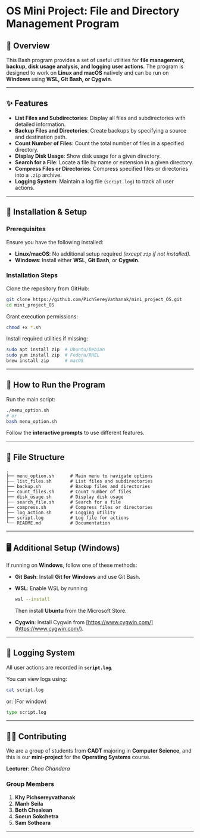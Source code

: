 # **OS Mini Project: File and Directory Management Program**

## 📌 Overview
    
This Bash program provides a set of useful utilities for **file management, backup, disk usage analysis, and logging user actions**. The program is designed to work on **Linux and macOS** natively and can be run on **Windows** using **WSL, Git Bash, or Cygwin**.

---

## ✨ Features

- **List Files and Subdirectories**: Display all files and subdirectories with detailed information.
- **Backup Files and Directories**: Create backups by specifying a source and destination path.
- **Count Number of Files**: Count the total number of files in a specified directory.
- **Display Disk Usage**: Show disk usage for a given directory.
- **Search for a File**: Locate a file by name or extension in a given directory.
- **Compress Files or Directories**: Compress specified files or directories into a `.zip` archive.
- **Logging System**: Maintain a log file (`script.log`) to track all user actions.

---

## 🔧 Installation & Setup

### **Prerequisites**

Ensure you have the following installed:
    
- **Linux/macOS**: No additional setup required *(except `zip` if not installed).*
- **Windows**: Install either **WSL**, **Git Bash**, or **Cygwin**.

### **Installation Steps**
  
Clone the repository from GitHub:

```sh
git clone https://github.com/PichSereyVathanak/mini_project_OS.git
cd mini_project_OS
```

Grant execution permissions:
    
```sh
chmod +x *.sh
```

Install required utilities if missing:
  
```sh
sudo apt install zip  # Ubuntu/Debian
sudo yum install zip  # Fedora/RHEL
brew install zip      # macOS
```

---

## 🚀 How to Run the Program
 
Run the main script:
  
```sh
./menu_option.sh 
# or
bash menu_option.sh 
```

Follow the **interactive prompts** to use different features.

---

## 📂 File Structure

```
.
├── menu_option.sh      # Main menu to navigate options
├── list_files.sh       # List files and subdirectories
├── backup.sh           # Backup files and directories
├── count_files.sh      # Count number of files
├── disk_usage.sh       # Display disk usage
├── search_file.sh      # Search for a file
├── compress.sh         # Compress files or directories
├── log_action.sh       # Logging utility
├── script.log          # Log file for actions
└── README.md           # Documentation
```

---

## 🖥️ Additional Setup (Windows)
  
If running on **Windows**, follow one of these methods:
    
- **Git Bash**: Install **Git for Windows** and use Git Bash.
- **WSL**: Enable WSL by running:
  
  ```sh
  wsl --install
  ```

  Then install **Ubuntu** from the Microsoft Store.
      
- **Cygwin**: Install Cygwin from [https://www.cygwin.com/](https://www.cygwin.com/).

---

## 📜 Logging System

All user actions are recorded in **`script.log`**.

You can view logs using:

```sh
cat script.log
```

or: (For window)

```sh
type script.log
```

---

## 👨‍💻 Contributing

We are a group of students from **CADT** majoring in **Computer Science**, and this is our **mini-project** for the **Operating Systems** course.

**Lecturer**: *Chea Chandara*

### **Group Members**
1. **Khy Pichsereyvathanak**
2. **Manh Seila**
3. **Both Chealean**
4. **Soeun Sokchetra**
5. **Sam Sotheara**

---

